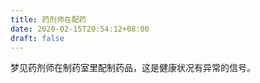 ```yaml
---
title: 药剂师在配药
date: 2020-02-15T20:54:12+08:00
draft: false
---
```


梦见药剂师在制药室里配制药品，这是健康状况有异常的信号。<br>
